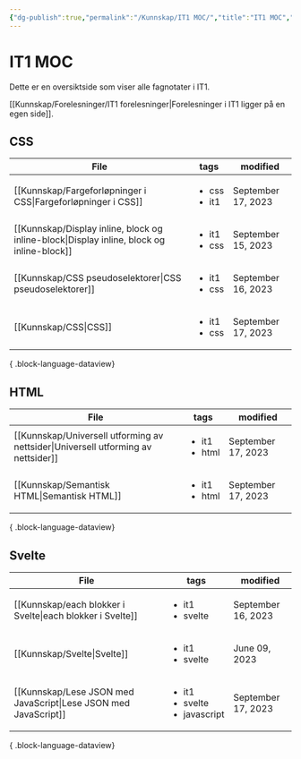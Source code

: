 ```yaml
---
{"dg-publish":true,"permalink":"/Kunnskap/IT1 MOC/","title":"IT1 MOC","tags":["it1"]}
---
```



# IT1 MOC

Dette er en oversiktside som viser alle fagnotater i IT1.

[[Kunnskap/Forelesninger/IT1 forelesninger\|Forelesninger i IT1 ligger på en egen side]].

## CSS
| File                                                                                         | tags                              | modified           |
| -------------------------------------------------------------------------------------------- | --------------------------------- | ------------------ |
| [[Kunnskap/Fargeforløpninger i CSS\|Fargeforløpninger i CSS]]                             | <ul><li>css</li><li>it1</li></ul> | September 17, 2023 |
| [[Kunnskap/Display inline, block og inline-block\|Display inline, block og inline-block]] | <ul><li>it1</li><li>css</li></ul> | September 15, 2023 |
| [[Kunnskap/CSS pseudoselektorer\|CSS pseudoselektorer]]                                   | <ul><li>it1</li><li>css</li></ul> | September 16, 2023 |
| [[Kunnskap/CSS\|CSS]]                                                                     | <ul><li>it1</li><li>css</li></ul> | September 17, 2023 |

{ .block-language-dataview}

## HTML
| File                                                                                 | tags                               | modified           |
| ------------------------------------------------------------------------------------ | ---------------------------------- | ------------------ |
| [[Kunnskap/Universell utforming av nettsider\|Universell utforming av nettsider]] | <ul><li>it1</li><li>html</li></ul> | September 17, 2023 |
| [[Kunnskap/Semantisk HTML\|Semantisk HTML]]                                       | <ul><li>it1</li><li>html</li></ul> | September 17, 2023 |

{ .block-language-dataview}

## Svelte
| File                                                               | tags                                                    | modified           |
| ------------------------------------------------------------------ | ------------------------------------------------------- | ------------------ |
| [[Kunnskap/each blokker i Svelte\|each blokker i Svelte]]       | <ul><li>it1</li><li>svelte</li></ul>                    | September 16, 2023 |
| [[Kunnskap/Svelte\|Svelte]]                                     | <ul><li>it1</li><li>svelte</li></ul>                    | June 09, 2023      |
| [[Kunnskap/Lese JSON med JavaScript\|Lese JSON med JavaScript]] | <ul><li>it1</li><li>svelte</li><li>javascript</li></ul> | September 17, 2023 |

{ .block-language-dataview}
